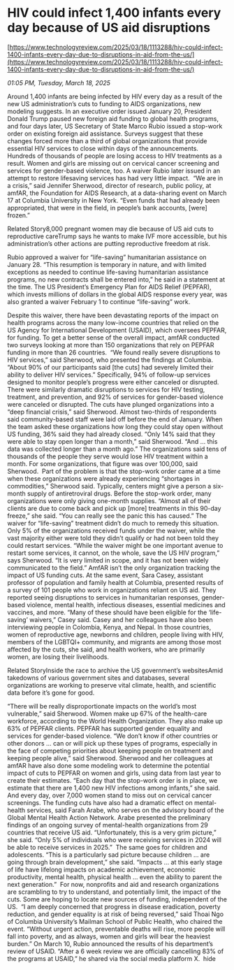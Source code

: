 # HIV could infect 1,400 infants every day because of US aid disruptions

[https://www.technologyreview.com/2025/03/18/1113288/hiv-could-infect-1400-infants-every-day-due-to-disruptions-in-aid-from-the-us/](https://www.technologyreview.com/2025/03/18/1113288/hiv-could-infect-1400-infants-every-day-due-to-disruptions-in-aid-from-the-us/)

*01:05 PM, Tuesday, March 18, 2025*

Around 1,400 infants are being infected by HIV every day as a result of the new US administration’s cuts to funding to AIDS organizations, new modeling suggests. In an executive order issued January 20, President Donald Trump paused new foreign aid funding to global health programs, and four days later, US Secretary of State Marco Rubio issued a stop-work order on existing foreign aid assistance. Surveys suggest that these changes forced more than a third of global organizations that provide essential HIV services to close within days of the announcements.   Hundreds of thousands of people are losing access to HIV treatments as a result. Women and girls are missing out on cervical cancer screening and services for gender-based violence, too. A waiver Rubio later issued in an attempt to restore lifesaving services has had very little impact.  “We are in a crisis,” said Jennifer Sherwood, director of research, public policy, at amfAR, the Foundation for AIDS Research, at a data-sharing event on March 17 at Columbia University in New York. “Even funds that had already been appropriated, that were in the field, in people’s bank accounts, [were] frozen.”

Related Story8,000 pregnant women may die because of US aid cuts to reproductive careTrump says he wants to make IVF more accessible, but his administration’s other actions are putting reproductive freedom at risk.

Rubio approved a waiver for “life-saving” humanitarian assistance on January 28. “This resumption is temporary in nature, and with limited exceptions as needed to continue life-saving humanitarian assistance programs, no new contracts shall be entered into,” he said in a statement at the time. The US President’s Emergency Plan for AIDS Relief (PEPFAR), which invests millions of dollars in the global AIDS response every year, was also granted a waiver February 1 to continue “life-saving” work.

Despite this waiver, there have been devastating reports of the impact on health programs across the many low-income countries that relied on the US Agency for International Development (USAID), which oversees PEPFAR, for funding. To get a better sense of the overall impact, amfAR conducted two surveys looking at more than 150 organizations that rely on PEPFAR funding in more than 26 countries.  “We found really severe disruptions to HIV services,” said Sherwood, who presented the findings at Columbia. “About 90% of our participants said [the cuts] had severely limited their ability to deliver HIV services.” Specifically, 94% of follow-up services designed to monitor people’s progress were either canceled or disrupted. There were similarly dramatic disruptions to services for HIV testing, treatment, and prevention, and 92% of services for gender-based violence were canceled or disrupted. The cuts have plunged organizations into a “deep financial crisis,” said Sherwood. Almost two-thirds of respondents said community-based staff were laid off before the end of January. When the team asked these organizations how long they could stay open without US funding, 36% said they had already closed. “Only 14% said that they were able to stay open longer than a month,” said Sherwood. “And … this data was collected longer than a month ago.” The organizations said tens of thousands of the people they serve would lose HIV treatment within a month. For some organizations, that figure was over 100,000, said Sherwood.   Part of the problem is that the stop-work order came at a time when these organizations were already experiencing “shortages in commodities,” Sherwood said. Typically, centers might give a person a six-month supply of antiretroviral drugs. Before the stop-work order, many organizations were only giving one-month supplies. “Almost all of their clients are due to come back and pick up [more] treatments in this 90-day freeze,” she said. “You can really see the panic this has caused.” The waiver for “life-saving” treatment didn’t do much to remedy this situation. Only 5% of the organizations received funds under the waiver, while the vast majority either were told they didn’t qualify or had not been told they could restart services. “While the waiver might be one important avenue to restart some services, it cannot, on the whole, save the US HIV program,” says Sherwood. “It is very limited in scope, and it has not been widely communicated to the field.” AmfAR isn’t the only organization tracking the impact of US funding cuts. At the same event, Sara Casey, assistant professor of population and family health at Columbia, presented results of a survey of 101 people who work in organizations reliant on US aid. They reported seeing disruptions to services in humanitarian responses, gender-based violence, mental health, infectious diseases, essential medicines and vaccines, and more. “Many of these should have been eligible for the ‘life-saving’ waivers,” Casey said. Casey and her colleagues have also been interviewing people in Colombia, Kenya, and Nepal. In those countries, women of reproductive age, newborns and children, people living with HIV, members of the LGBTQI+ community, and migrants are among those most affected by the cuts, she said, and health workers, who are primarily women, are losing their livelihoods.

Related StoryInside the race to archive the US government’s websitesAmid takedowns of various government sites and databases, several organizations are working to preserve vital climate, health, and scientific data before it’s gone for good.

“There will be really disproportionate impacts on the world’s most vulnerable,” said Sherwood. Women make up 67% of the health-care workforce, according to the World Health Organization. They also make up 63% of PEPFAR clients. PEPFAR has supported gender equality and services for gender-based violence. “We don’t know if other countries or other donors … can or will pick up these types of programs, especially in the face of competing priorities about keeping people on treatment and keeping people alive,” said Sherwood. Sherwood and her colleagues at amfAR have also done some modeling work to determine the potential impact of cuts to PEPFAR on women and girls, using data from last year to create their estimates. “Each day that the stop-work order is in place, we estimate that there are 1,400 new HIV infections among infants,” she said. And every day, over 7,000 women stand to miss out on cervical cancer screenings. The funding cuts have also had a dramatic effect on mental-health services, said Farah Arabe, who serves on the advisory board of the Global Mental Health Action Network. Arabe presented the preliminary findings of an ongoing survey of mental-health organizations from 29 countries that receive US aid. “Unfortunately, this is a very grim picture,” she said. “Only 5% of individuals who were receiving services in 2024 will be able to receive services in 2025.”  The same goes for children and adolescents. “This is a particularly sad picture because children … are going through brain development,” she said. “Impacts … at this early stage of life have lifelong impacts on academic achievement, economic productivity, mental health, physical health … even the ability to parent the next generation.”  For now, nonprofits and aid and research organizations are scrambling to try to understand, and potentially limit, the impact of the cuts. Some are hoping to locate new sources of funding, independent of the US.  “I am deeply concerned that progress in disease eradication, poverty reduction, and gender equality is at risk of being reversed,” said Thoai Ngo of Columbia University’s Mailman School of Public Health, who chaired the event. “Without urgent action, preventable deaths will rise, more people will fall into poverty, and as always, women and girls will bear the heaviest burden.” On March 10, Rubio announced the results of his department’s review of USAID. “After a 6 week review we are officially cancelling 83% of the programs at USAID,” he shared via the social media platform X.  hide

